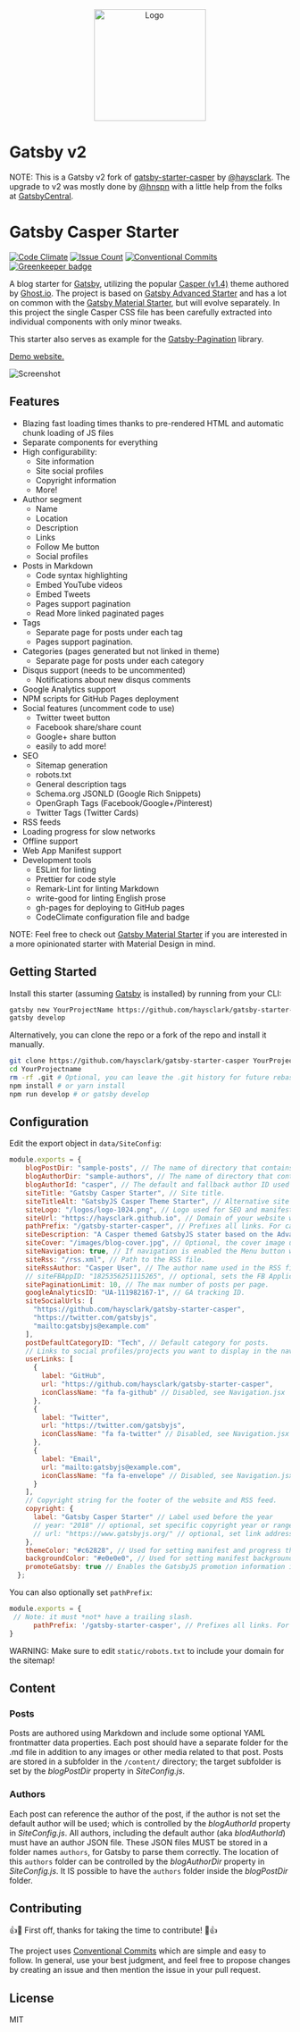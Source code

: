 <div align="center">
    <img src="static/logos/logo-1024.png" alt="Logo" width='200px' height='200px'/>
</div>

# Gatsby v2

NOTE: This is a Gatsby v2 fork of [gatsby-starter-casper](https://github.com/haysclark/gatsby-starter-casper) by [@haysclark](https://github.com/haysclark). The upgrade to v2 was mostly done by [@hnspn](https://github.com/hnspn) with a little help from the folks at [GatsbyCentral](https://www.gatsbycentral.com/).

# Gatsby Casper Starter
[![Code Climate](https://codeclimate.com/github/haysclark/gatsby-starter-casper/badges/gpa.svg)](https://codeclimate.com/github/haysclark/gatsby-starter-casper)
[![Issue Count](https://codeclimate.com/github/haysclark/gatsby-starter-casper/badges/issue_count.svg)](https://codeclimate.com/github/haysclark/gatsby-starter-casper)
[![Conventional Commits](https://img.shields.io/badge/Conventional%20Commits-1.0.0-yellow.svg)](https://conventionalcommits.org) [![Greenkeeper badge](https://badges.greenkeeper.io/bensontrent/gatsby-v2-starter-casper.svg)](https://greenkeeper.io/)

A blog starter for [Gatsby](https://github.com/gatsbyjs/gatsby/), utilizing the popular [Casper (v1.4)](https://github.com/TryGhost/Casper/tree/1.4) theme authored by [Ghost.io](https://ghost.io/).  The project is based on [Gatsby Advanced Starter](https://github.com/Vagr9K/gatsby-advanced-starter) and has a lot on common with the [Gatsby Material Starter](https://github.com/Vagr9K/gatsby-material-starter), but will evolve separately. In this project the single Casper CSS file has been carefully extracted into individual components with only minor tweaks.

This starter also serves as example for the [Gatsby-Pagination](https://github.com/infinitedescent/gatsby-pagination) library.

[Demo website.](https://haysclark.github.io/gatsby-starter-casper/)

![Screenshot](docs/screenshot.png)

## Features

* Blazing fast loading times thanks to pre-rendered HTML and automatic chunk loading of JS files
* Separate components for everything
* High configurability:
  * Site information
  * Site social profiles
  * Copyright information
  * More!
* Author segment
  * Name
  * Location
  * Description
  * Links
  * Follow Me button
  * Social profiles
* Posts in Markdown
  * Code syntax highlighting
  * Embed YouTube videos
  * Embed Tweets
  * Pages support pagination
  * Read More linked paginated pages  
* Tags
  * Separate page for posts under each tag
  * Pages support pagination.
* Categories (pages generated but not linked in theme)
  * Separate page for posts under each category
* Disqus support (needs to be uncommented)
  * Notifications about new disqus comments
* Google Analytics support
* NPM scripts for GitHub Pages deployment
* Social features (uncomment code to use)
  * Twitter tweet button
  * Facebook share/share count
  * Google+ share button
  * easily to add more!
* SEO
  * Sitemap generation
  * robots.txt
  * General description tags
  * Schema.org JSONLD (Google Rich Snippets)
  * OpenGraph Tags (Facebook/Google+/Pinterest)
  * Twitter Tags (Twitter Cards)
* RSS feeds
* Loading progress for slow networks
* Offline support
* Web App Manifest support
* Development tools
  * ESLint for linting
  * Prettier for code style
  * Remark-Lint for linting Markdown
  * write-good for linting English prose
  * gh-pages for deploying to GitHub pages
  * CodeClimate configuration file and badge

NOTE: Feel free to check out [Gatsby Material Starter](https://github.com/Vagr9K/gatsby-material-starter) if you are interested in a more opinionated starter with Material Design in mind.

## Getting Started

Install this starter (assuming [Gatsby](https://github.com/gatsbyjs/gatsby/) is installed) by running from your CLI:

```sh
gatsby new YourProjectName https://github.com/haysclark/gatsby-starter-casper
gatsby develop
```

Alternatively, you can clone the repo or a fork of the repo and install it manually.

```sh
git clone https://github.com/haysclark/gatsby-starter-casper YourProjectName # Clone the project
cd YourProjectname
rm -rf .git # Optional, you can leave the .git history for future rebasing
npm install # or yarn install
npm run develop # or gatsby develop
```

## Configuration

 Edit the export object in `data/SiteConfig`:

 ```js
 module.exports = {
     blogPostDir: "sample-posts", // The name of directory that contains your posts.
     blogAuthorDir: "sample-authors", // The name of directory that contains your authors.
     blogAuthorId: "casper", // The default and fallback author ID used for blog posts without a defined author.
     siteTitle: "Gatsby Casper Starter", // Site title.
     siteTitleAlt: "GatsbyJS Casper Theme Starter", // Alternative site title for SEO.
     siteLogo: "/logos/logo-1024.png", // Logo used for SEO and manifest.
     siteUrl: "https://haysclark.github.io", // Domain of your website without pathPrefix.
     pathPrefix: "/gatsby-starter-casper", // Prefixes all links. For cases when deployed to example.github.io/gatsby-starter-casper/.
     siteDescription: "A Casper themed GatsbyJS stater based on the Advanced Starter.", // Website description used for RSS feeds/meta description tag.
     siteCover: "/images/blog-cover.jpg", // Optional, the cover image used in header for home page.
     siteNavigation: true, // If navigation is enabled the Menu button will be visible
     siteRss: "/rss.xml", // Path to the RSS file.
     siteRssAuthor: "Casper User", // The author name used in the RSS file
     // siteFBAppID: "1825356251115265", // optional, sets the FB Application ID for using app insights
     sitePaginationLimit: 10, // The max number of posts per page.
     googleAnalyticsID: "UA-111982167-1", // GA tracking ID.
     siteSocialUrls: [
       "https://github.com/haysclark/gatsby-starter-casper",
       "https://twitter.com/gatsbyjs",
       "mailto:gatsbyjs@example.com"
     ],
     postDefaultCategoryID: "Tech", // Default category for posts.
     // Links to social profiles/projects you want to display in the navigation bar.
     userLinks: [
       {
         label: "GitHub",
         url: "https://github.com/haysclark/gatsby-starter-casper",
         iconClassName: "fa fa-github" // Disabled, see Navigation.jsx
       },
       {
         label: "Twitter",
         url: "https://twitter.com/gatsbyjs",
         iconClassName: "fa fa-twitter" // Disabled, see Navigation.jsx
       },
       {
         label: "Email",
         url: "mailto:gatsbyjs@example.com",
         iconClassName: "fa fa-envelope" // Disabled, see Navigation.jsx
       }
     ],
     // Copyright string for the footer of the website and RSS feed.
     copyright: {
       label: "Gatsby Casper Starter" // Label used before the year
       // year: "2018" // optional, set specific copyright year or range of years, defaults to current year
       // url: "https://www.gatsbyjs.org/" // optional, set link address of copyright, defaults to site root
     },
     themeColor: "#c62828", // Used for setting manifest and progress theme colors.
     backgroundColor: "#e0e0e0", // Used for setting manifest background color.
     promoteGatsby: true // Enables the GatsbyJS promotion information in footer.
   };
 ```

 You can also optionally set `pathPrefix`:
 ```js
 module.exports = {
  // Note: it must *not* have a trailing slash.
       pathPrefix: '/gatsby-starter-casper', // Prefixes all links. For cases when deployed to example.github.io/gatsby-starter-casper/.
}

 ```

 WARNING: Make sure to edit `static/robots.txt` to include your domain for the sitemap!

## Content

### Posts

Posts are authored using Markdown and include some optional YAML frontmatter data properties.  Each post should have a separate folder for the .md file in addition to any images or other media related to that post.  Posts are stored in a subfolder in the ```/content/``` directory; the target subfolder is set by the _blogPostDir_ property in _SiteConfig.js_.

### Authors

Each post can reference the author of the post, if the author is not set the default author will be used; which is controlled by the _blogAuthorId_ property in _SiteConfig.js_.  All authors, including the default author (aka _blodAuthorId_) must have an author JSON file.  These JSON files MUST be stored in a folder names ```authors```, for Gatsby to parse them correctly.  The location of this ```authors``` folder can be controlled by the _blogAuthorDir_ property in _SiteConfig.js_. It IS possible to have the ```authors``` folder inside the  _blogPostDir_ folder.

## Contributing

👍🎉 First off, thanks for taking the time to contribute! 🎉👍

The project uses [Conventional Commits](https://conventionalcommits.org/) which are simple and easy to follow. In general, use your best judgment, and feel free to propose changes by creating an issue and then mention the issue in your pull request.

## License

MIT
